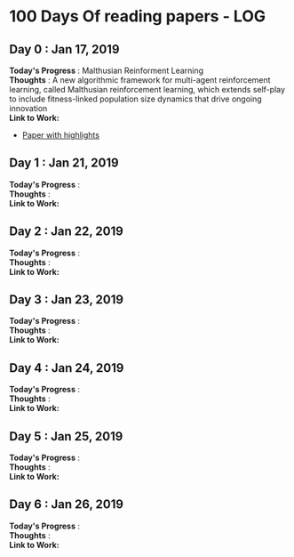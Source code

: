# 100 Days Of reading papers - LOG

## Day 0 : Jan 17, 2019 

**Today's Progress** :  Malthusian Reinforment Learning   
**Thoughts** :  A new algorithmic framework for multi-agent reinforcement learning, called Malthusian reinforcement learning, which extends self-play to include fitness-linked population size dynamics that drive ongoing innovation  
**Link to Work:**  
* [Paper with highlights](https://github.com/snknitin/100DaysOfML/blob/master/RL%20papers/Malthusian%20Reinforcement%20learning.pdf)


## Day 1 : Jan 21, 2019 

**Today's Progress** :  
**Thoughts** :   
**Link to Work:**  

## Day 2 : Jan 22, 2019 

**Today's Progress** :  
**Thoughts** :   
**Link to Work:**  

## Day 3 : Jan 23, 2019 

**Today's Progress** :  
**Thoughts** :   
**Link to Work:**  

## Day 4 : Jan 24, 2019 

**Today's Progress** :  
**Thoughts** :   
**Link to Work:**  

## Day 5 : Jan 25, 2019 

**Today's Progress** :  
**Thoughts** :   
**Link to Work:**  

## Day 6 : Jan 26, 2019 

**Today's Progress** :  
**Thoughts** :   
**Link to Work:**  


